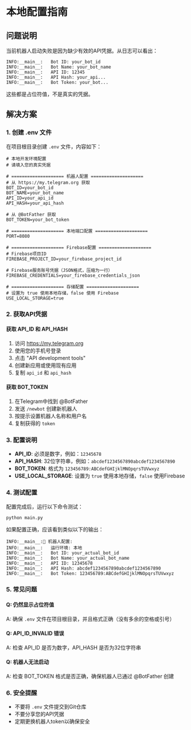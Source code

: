 # 本地配置指南

## 问题说明

当前机器人启动失败是因为缺少有效的API凭据。从日志可以看出：

```
INFO:__main__:   Bot ID: your_bot_id
INFO:__main__:   Bot Name: your_bot_name
INFO:__main__:   API ID: 12345
INFO:__main__:   API Hash: your_api...
INFO:__main__:   Bot Token: your_bot...
```

这些都是占位符值，不是真实的凭据。

## 解决方案

### 1. 创建 .env 文件

在项目根目录创建 `.env` 文件，内容如下：

```env
# 本地开发环境配置
# 请填入您的真实凭据

# ==================== 机器人配置 ====================
# 从 https://my.telegram.org 获取
BOT_ID=your_bot_id
BOT_NAME=your_bot_name
API_ID=your_api_id
API_HASH=your_api_hash

# 从 @BotFather 获取
BOT_TOKEN=your_bot_token

# ==================== 本地端口配置 ====================
PORT=8080

# ==================== Firebase配置 ====================
# Firebase项目ID
FIREBASE_PROJECT_ID=your_firebase_project_id

# Firebase服务账号凭据（JSON格式，压缩为一行）
FIREBASE_CREDENTIALS=your_firebase_credentials_json

# ==================== 存储配置 ====================
# 设置为 true 使用本地存储，false 使用 Firebase
USE_LOCAL_STORAGE=true
```

### 2. 获取API凭据

#### 获取 API_ID 和 API_HASH
1. 访问 https://my.telegram.org
2. 使用您的手机号登录
3. 点击 "API development tools"
4. 创建新应用或使用现有应用
5. 复制 `api_id` 和 `api_hash`

#### 获取 BOT_TOKEN
1. 在Telegram中找到 @BotFather
2. 发送 `/newbot` 创建新机器人
3. 按提示设置机器人名称和用户名
4. 复制获得的 `token`

### 3. 配置说明

- **API_ID**: 必须是数字，例如：`12345678`
- **API_HASH**: 32位字符串，例如：`abcdef1234567890abcdef1234567890`
- **BOT_TOKEN**: 格式为 `123456789:ABCdefGHIjklMNOpqrsTUVwxyz`
- **USE_LOCAL_STORAGE**: 设置为 `true` 使用本地存储，`false` 使用Firebase

### 4. 测试配置

配置完成后，运行以下命令测试：

```bash
python main.py
```

如果配置正确，应该看到类似以下的输出：

```
INFO:__main__:🔧 机器人配置:
INFO:__main__:   运行环境: 本地
INFO:__main__:   Bot ID: your_actual_bot_id
INFO:__main__:   Bot Name: your_actual_bot_name
INFO:__main__:   API ID: 12345678
INFO:__main__:   API Hash: abcdef1234567890abcdef1234567890
INFO:__main__:   Bot Token: 123456789:ABCdefGHIjklMNOpqrsTUVwxyz
```

### 5. 常见问题

#### Q: 仍然显示占位符值
A: 确保 `.env` 文件在项目根目录，并且格式正确（没有多余的空格或引号）

#### Q: API_ID_INVALID 错误
A: 检查 API_ID 是否为数字，API_HASH 是否为32位字符串

#### Q: 机器人无法启动
A: 检查 BOT_TOKEN 格式是否正确，确保机器人已通过 @BotFather 创建

### 6. 安全提醒

- 不要将 `.env` 文件提交到Git仓库
- 不要分享您的API凭据
- 定期更换机器人token以确保安全
